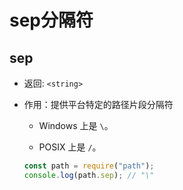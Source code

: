 # sep分隔符

## sep

  - 返回: `<string>`

  - 作用：提供平台特定的路径片段分隔符

      - Windows 上是 `\`。

      - POSIX 上是 `/`。

    ```javascript
    const path = require("path");
    console.log(path.sep); // "\"
    ```
